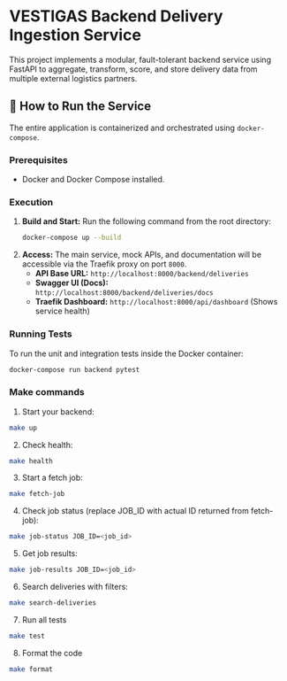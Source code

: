 # VESTIGAS Backend Delivery Ingestion Service

This project implements a modular, fault-tolerant backend service using FastAPI to aggregate, transform, score, and store delivery data from multiple external logistics partners.

## 🚀 How to Run the Service

The entire application is containerized and orchestrated using `docker-compose`.

### Prerequisites
- Docker and Docker Compose installed.

### Execution
1.  **Build and Start:** Run the following command from the root directory:
    ```bash
    docker-compose up --build
    ```
2.  **Access:** The main service, mock APIs, and documentation will be accessible via the Traefik proxy on port `8000`.
    -   **API Base URL:** `http://localhost:8000/backend/deliveries`
    -   **Swagger UI (Docs):** `http://localhost:8000/backend/deliveries/docs`
    -   **Traefik Dashboard:** `http://localhost:8000/api/dashboard` (Shows service health)

### Running Tests
To run the unit and integration tests inside the Docker container:

```bash
docker-compose run backend pytest
```

### Make commands
1. Start your backend:
```bash
make up
```

2. Check health:
```bash
make health
```

3. Start a fetch job:
```bash
make fetch-job
```

4. Check job status (replace JOB_ID with actual ID returned from fetch-job):
```bash
make job-status JOB_ID=<job_id> 
```

5. Get job results:
```bash
make job-results JOB_ID=<job_id>
```

6. Search deliveries with filters:
```bash
make search-deliveries
```

7. Run all tests
```bash
make test
```

8. Format the code
```bash
make format
```

